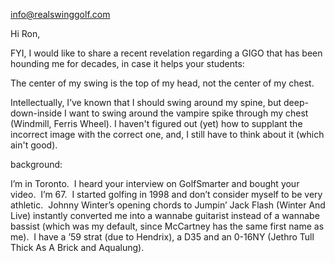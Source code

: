 info@realswinggolf.com

Hi Ron,

FYI, I would like to share a recent revelation regarding a GIGO that has been hounding me for decades, in case it helps your students:

The center of my swing is the top of my head, not the center of my chest.

Intellectually, I’ve known that I should swing around my spine, but deep-down-inside I want to swing around the vampire spike through my chest (Windmill, Ferris Wheel).  I haven't figured out (yet) how to supplant the incorrect image with the correct one, and, I still have to think about it (which ain't good).

background:

I’m in Toronto.  I heard your interview on GolfSmarter and bought your video.  I’m 67.  I started golfing in 1998 and don’t consider myself to be very athletic.  Johnny Winter’s opening chords to Jumpin’ Jack Flash (Winter And Live) instantly converted me into a wannabe guitarist instead of a wannabe bassist (which was my default, since McCartney has the same first name as me).  I have a ’59 strat (due to Hendrix), a D35 and an 0-16NY (Jethro Tull Thick As A Brick and Aqualung).